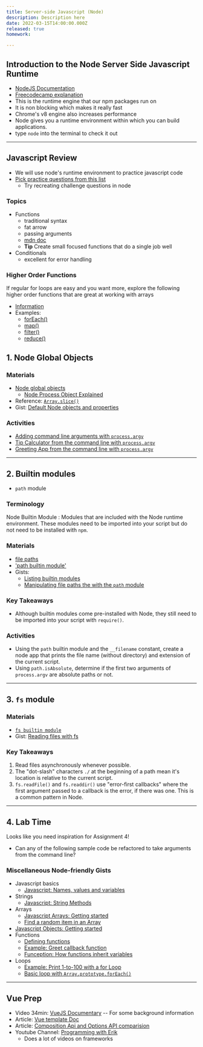 ```yaml
---
title: Server-side Javascript (Node)
description: Description here
date: 2022-03-15T14:00:00.000Z
released: true
homework:

---
```


## Introduction to the Node Server Side Javascript Runtime

- [NodeJS Documentation](https://nodejs.org/en/)
- [Freecodecamp explanation](https://www.freecodecamp.org/news/what-exactly-is-node-js-ae36e97449f5/)
- This is the runtime engine that our npm packages run on
- It is non blocking which makes it really fast
- Chrome's v8 engine also increases performance
- Node gives you a runtime environment within which you can build applications.
- type `node` into the terminal to check it out

---

## Javascript Review

- We will use node's runtime environment to practice javascript code
- [Pick practice questions from this list](https://www.freecodecamp.org/learn/javascript-algorithms-and-data-structures/)
  - Try recreating challenge questions in node

### Topics

- Functions
  - traditional syntax
  - fat arrow
  - passing arguments
  - [mdn doc](https://developer.mozilla.org/en-US/docs/Web/JavaScript/Guide/Functions)
  - **Tip** Create small focused functions that do a single job well
- Conditionals
  - excellent for error handling

### Higher Order Functions

If regular for loops are easy and you want more, explore the following higher order functions that are great at working with arrays

- [Information](https://www.freecodecamp.org/news/a-quick-intro-to-higher-order-functions-in-javascript-1a014f89c6b/)
- Examples:
  - [forEach()](https://developer.mozilla.org/en-US/docs/Web/JavaScript/Reference/Global_Objects/Array/forEach)
  - [map()](https://developer.mozilla.org/en-US/docs/Web/JavaScript/Reference/Global_Objects/Array/map)
  - [filter()](https://developer.mozilla.org/en-US/docs/Web/JavaScript/Reference/Global_Objects/Array/filter)
  - [reduce()](https://developer.mozilla.org/en-US/docs/Web/JavaScript/Reference/Global_Objects/Array/Reduce)

## 1. Node Global Objects

### Materials

- [Node global objects](https://www.tutorialspoint.com/nodejs/nodejs_global_objects.htm)
  - [Node Process Object Explained](https://www.freecodecamp.org/news/node-process-object-explained/)
- Reference: [`Array.slice()`](https://developer.mozilla.org/en-US/docs/Web/JavaScript/Reference/Global_Objects/Array/slice)
- Gist: [Default Node objects and properties](https://gist.github.com/acidtone/873e18b256e3feca52d36ead8b1d5318)

### Activities

- [Adding command line arguments with `process.argv`](https://gist.github.com/acidtone/99208821b9d7fbdc5b04ae2ddd4d04bc)
- [Tip Calculator from the command line with `process.argv`](https://gist.github.com/acidtone/176e0755a3919f85d7faaea348abb383)
- [Greeting App from the command line with `process.argv`](https://gist.github.com/acidtone/4afa69e5521e4232ecf406cae79a0ad0)

---

## 2. Builtin modules

- `path` module

### Terminology

Node Builtin Module
: Modules that are included with the Node runtime environment. These modules need to be imported into your script but do not need to be installed with `npm`.

### Materials

- [file paths](https://nodejs.dev/learn/nodejs-file-paths)
- ['path builtin module'](https://nodejs.dev/learn/the-nodejs-path-module)
- Gists:
  - [Listing builtin modules](https://gist.github.com/acidtone/67f06e065255915f41f92abde65d2e2c)
  - [Manipulating file paths the with the `path` module](https://gist.github.com/acidtone/aa0302b5f6573d73cfd05fedb00fc708)

### Key Takeaways

- Although builtin modules come pre-installed with Node, they still need to be imported into your script with `require()`.

### Activities

- Using the `path` builtin module and the `__filename` constant, create a node app that prints the file name (without directory) and extension of the current script.
- Using `path.isAbsolute`, determine if the first two arguments of `process.argv` are absolute paths or not.

---

## 3. `fs` module

### Materials

- [`fs builtin module`](https://nodejs.org/docs/latest/api/fs.html)
- Gist: [Reading files with fs](https://gist.github.com/acidtone/9fa3f74b8efc12273cfcdc224ac5f56b)

### Key Takeaways

1. Read files asynchronously whenever possible.
2. The "dot-slash" characters `./` at the beginning of a path mean it's location is relative to the current script.
3. `fs.readFile()` and `fs.readdir()` use "error-first callbacks" where the first argument passed to a callback is the error, if there was one. This is a common pattern in Node.

---

## 4. Lab Time

Looks like you need inspiration for Assignment 4!

- Can any of the following sample code be refactored to take arguments from the command line?

### Miscellaneous Node-friendly Gists

- Javascript basics
  - [Javascript: Names, values and variables](https://gist.github.com/acidtone/d85a9a0ba6bccfa73cfb269d65a25839)
- Strings
  - [Javascript: String Methods](https://gist.github.com/acidtone/4f1bd6ffff85fc8f4fed359b619fe76b)
- Arrays
  - [Javascript Arrays: Getting started](https://gist.github.com/acidtone/a55879499d884cc44167f5db15c82d70)
  - [Find a random item in an Array](https://gist.github.com/acidtone/2a3cac26a229aa95685e5cf6344f2e4e)
- [Javascript Objects: Getting started](https://gist.github.com/acidtone/8464c40543bb499925c59d8c481d626e)
- Functions
  - [Defining functions](https://gist.github.com/acidtone/e3ed5adfcb4f3c02f1b78f78c9c2bf8b)
  - [Example: Greet callback function](https://gist.github.com/acidtone/cf53fd8eac01a7a41fce234b8e66d3d6)
  - [Funception: How functions inherit variables](https://gist.github.com/acidtone/f3176c2da93f6813fd3c64f0bd8dfe4f)
- Loops
  - [Example: Print 1-to-100 with a for Loop](https://gist.github.com/acidtone/e87aa5564ae1b286beca66b07d52550f)
  - [Basic loop with `Array.prototype.forEach()`](https://gist.github.com/acidtone/aca3574779b81c3ec6d19e3d075fb3ed)

---

<home-work :home-work="homework">

## Vue Prep

- Video 34min: [VueJS Documentary](https://www.youtube.com/watch?v=OrxmtDw4pVI) -- For some background information
- Article: [Vue template Doc](https://vuejs.org/guide/essentials/template-syntax.html)
- Article: [Composition Api and Options API comparision](https://vuejsdevelopers.com/2020/02/17/vue-composition-api-when-to-use/)
- Youtube Channel: [Programming with Erik](https://www.youtube.com/channel/UCshZ3rdoCLjDYuTR_RBubzw)
  - Does a lot of videos on frameworks

</home-work>
